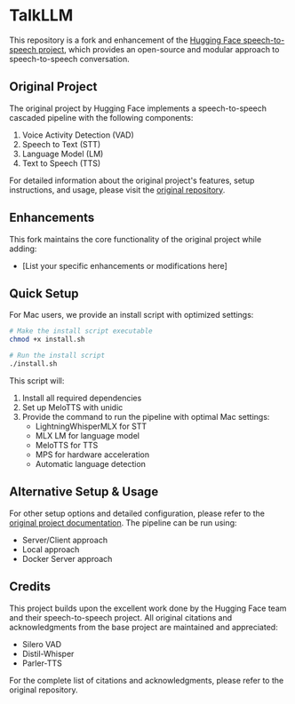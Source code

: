 # TalkLLM

This repository is a fork and enhancement of the [Hugging Face speech-to-speech project](https://github.com/huggingface/speech-to-speech), which provides an open-source and modular approach to speech-to-speech conversation.

## Original Project

The original project by Hugging Face implements a speech-to-speech cascaded pipeline with the following components:
1. Voice Activity Detection (VAD)
2. Speech to Text (STT)
3. Language Model (LM)
4. Text to Speech (TTS)

For detailed information about the original project's features, setup instructions, and usage, please visit the [original repository](https://github.com/huggingface/speech-to-speech).

## Enhancements

This fork maintains the core functionality of the original project while adding:
- [List your specific enhancements or modifications here]

## Quick Setup

For Mac users, we provide an install script with optimized settings:

```bash
# Make the install script executable
chmod +x install.sh

# Run the install script
./install.sh
```

This script will:
1. Install all required dependencies
2. Set up MeloTTS with unidic
3. Provide the command to run the pipeline with optimal Mac settings:
   - LightningWhisperMLX for STT
   - MLX LM for language model
   - MeloTTS for TTS
   - MPS for hardware acceleration
   - Automatic language detection

## Alternative Setup & Usage

For other setup options and detailed configuration, please refer to the [original project documentation](https://github.com/huggingface/speech-to-speech). The pipeline can be run using:
- Server/Client approach
- Local approach
- Docker Server approach

## Credits

This project builds upon the excellent work done by the Hugging Face team and their speech-to-speech project. All original citations and acknowledgments from the base project are maintained and appreciated:

- Silero VAD
- Distil-Whisper
- Parler-TTS

For the complete list of citations and acknowledgments, please refer to the original repository.
